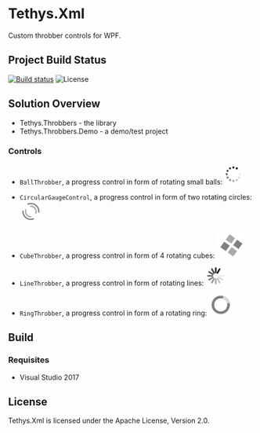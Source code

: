 Tethys.Xml
==========

Custom throbber controls for WPF.

## Project Build Status ##
[![Build status](https://ci.appveyor.com/api/projects/status/y1i6ni8661y51unb?svg=true)](https://ci.appveyor.com/project/tngraf/tethys-throbbers)
![License](https://img.shields.io/badge/license-Apache--2.0-blue.svg)

## Solution Overview ##

* Tethys.Throbbers - the library
* Tethys.Throbbers.Demo - a demo/test project 

### Controls ###

* `BallThrobber`, a progress control in form of rotating small balls:
  ![](https://github.com/tngraf/Tethys.Throbbers/blob/master/doc/BallThrobber.jpg)

* `CircularGaugeControl`, a progress control in form of two rotating circles:
  ![](https://github.com/tngraf/Tethys.Throbbers/blob/master/doc/CircularThrobber.jpg)

* `CubeThrobber`, a progress control in form of 4 rotating cubes:
  ![](https://github.com/tngraf/Tethys.Throbbers/blob/master/doc/CubeThrobber.jpg)

* `LineThrobber`, a progress control in form of rotating lines:
  ![](https://github.com/tngraf/Tethys.Throbbers/blob/master/doc/LineThrobber.jpg)

* `RingThrobber`, a progress control in form of a rotating ring:
  ![](https://github.com/tngraf/Tethys.Throbbers/blob/master/doc/RingThrobber.jpg)


## Build ##

### Requisites ###

* Visual Studio 2017

## License ##

Tethys.Xml is licensed under the Apache License, Version 2.0.

